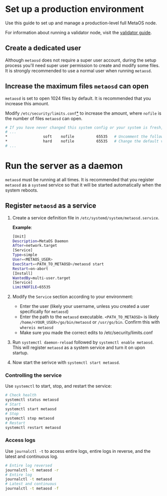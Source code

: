 # Set up a production environment

Use this guide to set up and manage a production-level full MetaOS node.

For information about running a validator node, visit the [validator guide](../manage-a-validator/README.md).

## Create a dedicated user

Although `metaosd` does not require a super user account, during the setup process you'll need super user permission to create and modify some files. It is strongly recommended to use a normal user when running `metaosd`.

## Increase the maximum files `metaosd` can open

`metaosd` is set to open 1024 files by default. It is recommended that you increase this amount.

Modify `/etc/security/limits.conf`[\*](https://linux.die.net/man/5/limits.conf) to increase the amount, where `nofile` is the number of files `metaosd` can open.

```bash
# If you have never changed this system config or your system is fresh, most of this file will be commented
# ...
*                soft    nofile          65535   # Uncomment the following two lines at the bottom
*                hard    nofile          65535   # Change the default values to ~65535
# ...
```

# Run the server as a daemon

`metaosd` must be running at all times. It is recommended that you register `metaosd` as a `systemd` service so that it will be started automatically when the system reboots.

## Register `metaosd` as a service

1. Create a service definition file in `/etc/systemd/system/metaosd.service`.
   
   **Example**:
   
   ```bash
   [Unit]
   Description=MetaOS Daemon
   After=network.target
   [Service]
   Type=simple
   User=<METAOS_USER>
   ExecStart=<PATH_TO_METAOSD>/metaosd start
   Restart=on-abort
   [Install]
   WantedBy=multi-user.target
   [Service]
   LimitNOFILE=65535
   ```

2. Modify the `Service` section according to your environment:
   
   - Enter the user (likely your username, unless you created a user specifically for `metaosd`)
   - Enter the path to the `metaosd` executable. `<PATH_TO_METAOSD>` is likely `/home/<YOUR_USER>/go/bin/metaosd` or `/usr/go/bin`. Confirm this with `whereis metaosd`
   - Make sure you made the correct edits to /etc/security/limits.conf

3. Run `systemctl daemon-reload` followed by `systemctl enable metaosd`. This will register `metaosd` as a system service and turn it on upon startup.

4. Now start the serivce with `systemctl start metaosd`.

### Controlling the service

Use `systemctl` to start, stop, and restart the service:

```bash
# Check health
systemctl status metaosd
# Start
systemctl start metaosd
# Stop
systemctl stop metaosd
# Restart
systemctl restart metaosd
```

### Access logs

Use `journalctl -t` to access entire logs, entire logs in reverse, and the latest and continuous log.

```bash
# Entire log reversed
journalctl -t metaosd -r
# Entire log
journalctl -t metaosd
# Latest and continuous
journalctl -t metaosd -f
```
